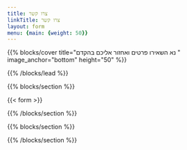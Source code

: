 ```yaml
---
title: צרו קשר
linkTitle: צרו קשר
layout: form
menu: {main: {weight: 50}}
---
```

{{% blocks/cover title="נא השאירו פרטים ואחזור אליכם בהקדם " image_anchor="bottom" height="50" %}}





{{% /blocks/lead %}}

{{% blocks/section %}} 

{{< form >}}


{{% /blocks/section %}}

{{% blocks/section %}}



{{% /blocks/section %}}

